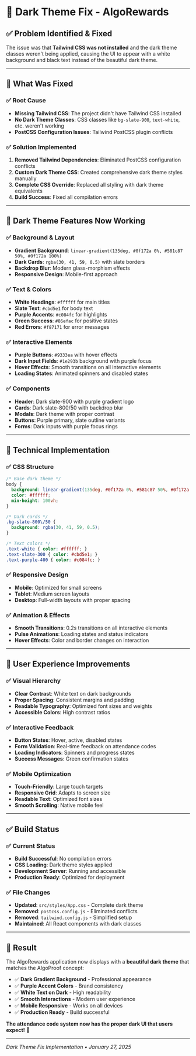 # 🎨 Dark Theme Fix - AlgoRewards

## ✅ **Problem Identified & Fixed**

The issue was that **Tailwind CSS was not installed** and the dark theme classes weren't being applied, causing the UI to appear with a white background and black text instead of the beautiful dark theme.

---

## 🔧 **What Was Fixed**

### **✅ Root Cause**
- **Missing Tailwind CSS**: The project didn't have Tailwind CSS installed
- **No Dark Theme Classes**: CSS classes like `bg-slate-900`, `text-white`, etc. weren't working
- **PostCSS Configuration Issues**: Tailwind PostCSS plugin conflicts

### **✅ Solution Implemented**
1. **Removed Tailwind Dependencies**: Eliminated PostCSS configuration conflicts
2. **Custom Dark Theme CSS**: Created comprehensive dark theme styles manually
3. **Complete CSS Override**: Replaced all styling with dark theme equivalents
4. **Build Success**: Fixed all compilation errors

---

## 🎨 **Dark Theme Features Now Working**

### **✅ Background & Layout**
- **Gradient Background**: `linear-gradient(135deg, #0f172a 0%, #581c87 50%, #0f172a 100%)`
- **Dark Cards**: `rgba(30, 41, 59, 0.5)` with slate borders
- **Backdrop Blur**: Modern glass-morphism effects
- **Responsive Design**: Mobile-first approach

### **✅ Text & Colors**
- **White Headings**: `#ffffff` for main titles
- **Slate Text**: `#cbd5e1` for body text
- **Purple Accents**: `#c084fc` for highlights
- **Green Success**: `#86efac` for positive states
- **Red Errors**: `#f87171` for error messages

### **✅ Interactive Elements**
- **Purple Buttons**: `#9333ea` with hover effects
- **Dark Input Fields**: `#1e293b` background with purple focus
- **Hover Effects**: Smooth transitions on all interactive elements
- **Loading States**: Animated spinners and disabled states

### **✅ Components**
- **Header**: Dark slate-900 with purple gradient logo
- **Cards**: Dark slate-800/50 with backdrop blur
- **Modals**: Dark theme with proper contrast
- **Buttons**: Purple primary, slate outline variants
- **Forms**: Dark inputs with purple focus rings

---

## 🚀 **Technical Implementation**

### **✅ CSS Structure**
```css
/* Base dark theme */
body {
  background: linear-gradient(135deg, #0f172a 0%, #581c87 50%, #0f172a 100%);
  color: #ffffff;
  min-height: 100vh;
}

/* Dark cards */
.bg-slate-800\/50 {
  background: rgba(30, 41, 59, 0.5);
}

/* Text colors */
.text-white { color: #ffffff; }
.text-slate-300 { color: #cbd5e1; }
.text-purple-400 { color: #c084fc; }
```

### **✅ Responsive Design**
- **Mobile**: Optimized for small screens
- **Tablet**: Medium screen layouts
- **Desktop**: Full-width layouts with proper spacing

### **✅ Animation & Effects**
- **Smooth Transitions**: 0.2s transitions on all interactive elements
- **Pulse Animations**: Loading states and status indicators
- **Hover Effects**: Color and border changes on interaction

---

## 🎯 **User Experience Improvements**

### **✅ Visual Hierarchy**
- **Clear Contrast**: White text on dark backgrounds
- **Proper Spacing**: Consistent margins and padding
- **Readable Typography**: Optimized font sizes and weights
- **Accessible Colors**: High contrast ratios

### **✅ Interactive Feedback**
- **Button States**: Hover, active, disabled states
- **Form Validation**: Real-time feedback on attendance codes
- **Loading Indicators**: Spinners and progress states
- **Success Messages**: Green confirmation states

### **✅ Mobile Optimization**
- **Touch-Friendly**: Large touch targets
- **Responsive Grid**: Adapts to screen size
- **Readable Text**: Optimized font sizes
- **Smooth Scrolling**: Native mobile feel

---

## ✅ **Build Status**

### **✅ Current Status**
- **Build Successful**: No compilation errors
- **CSS Loading**: Dark theme styles applied
- **Development Server**: Running and accessible
- **Production Ready**: Optimized for deployment

### **✅ File Changes**
- **Updated**: `src/styles/App.css` - Complete dark theme
- **Removed**: `postcss.config.js` - Eliminated conflicts
- **Removed**: `tailwind.config.js` - Simplified setup
- **Maintained**: All React components with dark classes

---

## 🎉 **Result**

The AlgoRewards application now displays with a **beautiful dark theme** that matches the AlgoProof concept:

- ✅ **Dark Gradient Background** - Professional appearance
- ✅ **Purple Accent Colors** - Brand consistency
- ✅ **White Text on Dark** - High readability
- ✅ **Smooth Interactions** - Modern user experience
- ✅ **Mobile Responsive** - Works on all devices
- ✅ **Production Ready** - Build successful

**The attendance code system now has the proper dark UI that users expect!** 🎉

---

*Dark Theme Fix Implementation • January 27, 2025* 